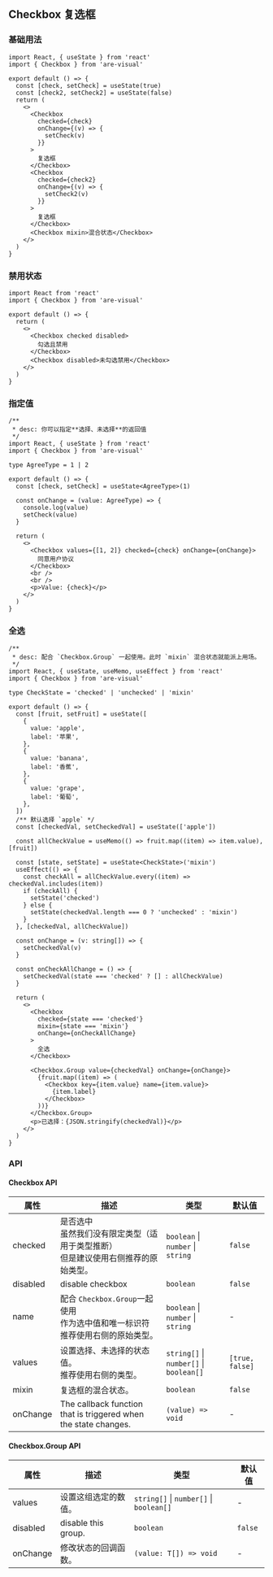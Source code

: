## Checkbox 复选框

### 基础用法

```tsx
import React, { useState } from 'react'
import { Checkbox } from 'are-visual'

export default () => {
  const [check, setCheck] = useState(true)
  const [check2, setCheck2] = useState(false)
  return (
    <>
      <Checkbox
        checked={check}
        onChange={(v) => {
          setCheck(v)
        }}
      >
        复选框
      </Checkbox>
      <Checkbox
        checked={check2}
        onChange={(v) => {
          setCheck2(v)
        }}
      >
        复选框
      </Checkbox>
      <Checkbox mixin>混合状态</Checkbox>
    </>
  )
}
```

### 禁用状态

```tsx
import React from 'react'
import { Checkbox } from 'are-visual'

export default () => {
  return (
    <>
      <Checkbox checked disabled>
        勾选且禁用
      </Checkbox>
      <Checkbox disabled>未勾选禁用</Checkbox>
    </>
  )
}
```

### 指定值

```tsx
/**
 * desc: 你可以指定**选择、未选择**的返回值
 */
import React, { useState } from 'react'
import { Checkbox } from 'are-visual'

type AgreeType = 1 | 2

export default () => {
  const [check, setCheck] = useState<AgreeType>(1)

  const onChange = (value: AgreeType) => {
    console.log(value)
    setCheck(value)
  }

  return (
    <>
      <Checkbox values={[1, 2]} checked={check} onChange={onChange}>
        同意用户协议
      </Checkbox>
      <br />
      <br />
      <p>Value: {check}</p>
    </>
  )
}
```

### 全选

```tsx
/**
 * desc: 配合 `Checkbox.Group` 一起使用。此时 `mixin` 混合状态就能派上用场。
 */
import React, { useState, useMemo, useEffect } from 'react'
import { Checkbox } from 'are-visual'

type CheckState = 'checked' | 'unchecked' | 'mixin'

export default () => {
  const [fruit, setFruit] = useState([
    {
      value: 'apple',
      label: '苹果',
    },
    {
      value: 'banana',
      label: '香蕉',
    },
    {
      value: 'grape',
      label: '葡萄',
    },
  ])
  /** 默认选择 `apple` */
  const [checkedVal, setCheckedVal] = useState(['apple'])

  const allCheckValue = useMemo(() => fruit.map((item) => item.value), [fruit])

  const [state, setState] = useState<CheckState>('mixin')
  useEffect(() => {
    const checkAll = allCheckValue.every((item) => checkedVal.includes(item))
    if (checkAll) {
      setState('checked')
    } else {
      setState(checkedVal.length === 0 ? 'unchecked' : 'mixin')
    }
  }, [checkedVal, allCheckValue])

  const onChange = (v: string[]) => {
    setCheckedVal(v)
  }

  const onCheckAllChange = () => {
    setCheckedVal(state === 'checked' ? [] : allCheckValue)
  }

  return (
    <>
      <Checkbox
        checked={state === 'checked'}
        mixin={state === 'mixin'}
        onChange={onCheckAllChange}
      >
        全选
      </Checkbox>

      <Checkbox.Group value={checkedVal} onChange={onChange}>
        {fruit.map((item) => (
          <Checkbox key={item.value} name={item.value}>
            {item.label}
          </Checkbox>
        ))}
      </Checkbox.Group>
      <p>已选择：{JSON.stringify(checkedVal)}</p>
    </>
  )
}
```

### API

#### Checkbox API

| 属性     | 描述                                                                                       | 类型                                    | 默认值          |
| -------- | ------------------------------------------------------------------------------------------ | --------------------------------------- | --------------- |
| checked  | 是否选中<br/>虽然我们没有限定类型（适用于类型推断） <br />但是建议使用右侧推荐的原始类型。 | `boolean` \| `number` \| `string`       | `false`         |
| disabled | disable checkbox                                                                           | `boolean`                               | `false`         |
| name     | 配合 `Checkbox.Group`一起使用<br />作为选中值和唯一标识符<br />推荐使用右侧的原始类型。    | `boolean` \| `number` \| `string`       | -               |
| values   | 设置选择、未选择的状态值。<br />推荐使用右侧的类型。                                       | `string[]` \| `number[]` \| `boolean[]` | `[true, false]` |
| mixin    | 复选框的混合状态。                                                                         | `boolean`                               | `false`         |
| onChange | The callback function that is triggered when the state changes.                            | `(value) => void`                       | -               |

#### Checkbox.Group API

| 属性     | 描述                 | 类型                                    | 默认值  |
| -------- | -------------------- | --------------------------------------- | ------- |
| values   | 设置这组选定的数值。 | `string[]` \| `number[]` \| `boolean[]` | -       |
| disabled | disable this group.  | `boolean`                               | `false` |
| onChange | 修改状态的回调函数。 | `(value: T[]) => void`                  | -       |
